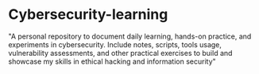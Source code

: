 # Cybersecurity-learning
"A personal repository to document daily learning, hands-on practice, and experiments in cybersecurity. Include notes, scripts, tools usage, vulnerability assessments, and other practical exercises to build and showcase my skills in ethical hacking and information security"

